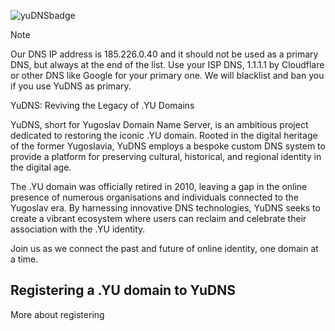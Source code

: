 ![yuDNSbadge](https://github.com/user-attachments/assets/d305a6ca-344e-41a1-8142-e4f28a759432)

> [!NOTE]
> Our DNS IP address is 185.226.0.40 and it should not be used as a primary DNS, but always at the end of the list. Use your ISP DNS, 1.1.1.1 by Cloudflare or other DNS like Google for your primary one. We will blacklist and ban you if you use YuDNS as primary.

YuDNS: Reviving the Legacy of .YU Domains

YuDNS, short for Yugoslav Domain Name Server, is an ambitious project dedicated to restoring the iconic .YU domain. Rooted in the digital heritage of the former Yugoslavia, YuDNS employs a bespoke custom DNS system to provide a platform for preserving cultural, historical, and regional identity in the digital age.

The .YU domain was officially retired in 2010, leaving a gap in the online presence of numerous organisations and individuals connected to the Yugoslav era. By harnessing innovative DNS technologies, YuDNS seeks to create a vibrant ecosystem where users can reclaim and celebrate their association with the .YU identity.

Join us as we connect the past and future of online identity, one domain at a time.

## Registering a .YU domain to YuDNS
More about registering
